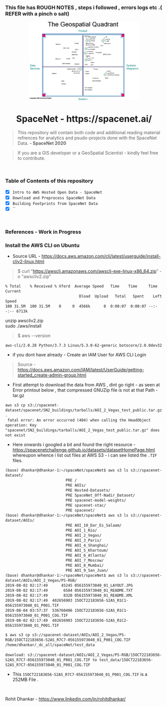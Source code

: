 ### This file has ROUGH NOTES , steps i followed , errors logs etc .( REFER with a pinch o salt)  


<p align="center">
    <img src="https://github.com/DigitalCognition-GIS/py_qgis_2020/blob/master/ScreenCaptures_QGIS/Geospatial_Quadrants-2.jpg" width= "350px">
</p>

<h1 align="center">SpaceNet - https://spacenet.ai/</h1>

>This repository will contain both code and additional reading material refrences for analytics and psudo-projects done with the SpaceNet Data. **- SpaceNet 2020**
 
> If you are a GIS developer or a GeoSpatial Scientist - kindly feel free to contribute. 


<br/>


### Table of Contents of this repository

- [X] `Intro to AWS Hosted Open Data - SpaceNet` 
- [X] `Download and Preprocess SpaceNet Data` 
- [X] `Building Footprints from SpaceNet Data` 
- [X] `` 

<br/>

### References - Work in Progress

### Install the AWS CLI on Ubuntu  

- Source URL - https://docs.aws.amazon.com/cli/latest/userguide/install-cliv2-linux.html  

> $ curl "https://awscli.amazonaws.com/awscli-exe-linux-x86_64.zip" -o "awscliv2.zip"  

```
% Total    % Received % Xferd  Average Speed   Time    Time     Time  Current
                                 Dload  Upload   Total   Spent    Left  Speed
100 31.5M  100 31.5M    0     0  4566k      0  0:00:07  0:00:07 --:--:-- 6713k
```

unzip awscliv2.zip   
sudo ./aws/install   


> $ aws --version   
```
aws-cli/2.0.28 Python/3.7.3 Linux/5.3.0-62-generic botocore/2.0.0dev32  
```

- if you dont have already - Create an IAM User for AWS CLI Login   
> Source - https://docs.aws.amazon.com/IAM/latest/UserGuide/getting-started_create-admin-group.html   

- First attempt to download the data from AWS , dint go right - as seen at Error printout below , that compressed GNUZip file is not at that Path - tar.gz   

```
aws s3 cp s3://spacenet-dataset/spacenet/SN2_buildings/tarballs/AOI_2_Vegas_test_public.tar.gz .   
 fatal error: An error occurred (404) when calling the HeadObject    
operation: Key "spacenet/SN2_buildings/tarballs/AOI_2_Vegas_test_public.tar.gz" does not exist  

```

- Here onwards i googled a bit and found the right resource - https://spacenetchallenge.github.io/datasets/datasetHomePage.html    
whereupon whence i list out files at AWS S3 - i can see listed the ```.TIF ``` files.
```
(base) dhankar@dhankar-1:~/spaceNet/spaceNet$ aws s3 ls s3://spacenet-dataset/
                           PRE /
                           PRE AOIs/
                           PRE Hosted-Datasets/
                           PRE SpaceNet_Off-Nadir_Dataset/
                           PRE spacenet-model-weights/
                           PRE spacenet-stac/
                           PRE spacenet/
(base) dhankar@dhankar-1:~/spaceNet/spaceNet$ aws s3 ls s3://spacenet-dataset/AOIs/
                           PRE AOI_10_Dar_Es_Salaam/
                           PRE AOI_1_Rio/
                           PRE AOI_2_Vegas/
                           PRE AOI_3_Paris/
                           PRE AOI_4_Shanghai/
                           PRE AOI_5_Khartoum/
                           PRE AOI_6_Atlanta/
                           PRE AOI_7_Moscow/
                           PRE AOI_8_Mumbai/
                           PRE AOI_9_San_Juan/
(base) dhankar@dhankar-1:~/spaceNet/spaceNet$ aws s3 ls s3://spacenet-dataset/AOIs/AOI_2_Vegas/PS-RGB/
2019-08-02 02:17:49      45245 056155973040_01_LAYOUT.JPG
2019-08-02 02:17:49       6584 056155973040_01_README.TXT
2019-08-02 02:17:49       8320 056155973040_01_README.XML
2019-08-02 02:17:49  402656903 15OCT22183656-S2AS_R1C1-056155973040_01_P001.TIF
2019-08-04 03:57:37  536760406 15OCT22183656-S2AS_R1C1-056155973040_01_P001_COG.TIF
2019-08-02 02:17:49  402656903 15OCT22183656-S2AS_R1C2-056155973040_01_P001.TIF

```

```
$ aws s3 cp s3://spacenet-dataset/AOIs/AOI_2_Vegas/PS-RGB/15OCT22183656-S2AS_R7C7-056155973040_01_P001_COG.TIF /home/dhankar/_dc_all/spaceNet/test_data

download: s3://spacenet-dataset/AOIs/AOI_2_Vegas/PS-RGB/15OCT22183656-S2AS_R7C7-056155973040_01_P001_COG.TIF to test_data/15OCT22183656-S2AS_R7C7-056155973040_01_P001_COG.TIF
```
- This ```15OCT22183656-S2AS_R7C7-056155973040_01_P001_COG.TIF``` is a 252MB File .

<br/>


Rohit Dhankar - https://www.linkedin.com/in/rohitdhankar/




